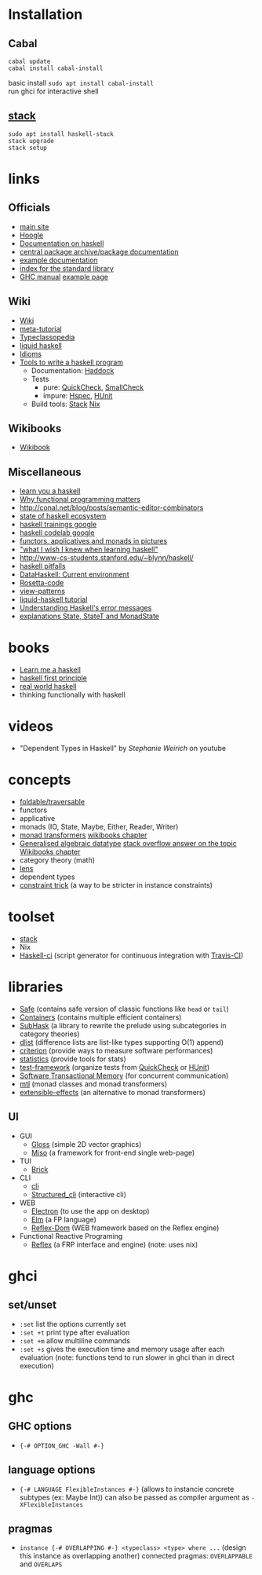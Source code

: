 # Installation
## Cabal
`cabal update`  
`cabal install cabal-install`  

basic install `sudo apt install cabal-install`  
run ghci for interactive shell  

## [stack](https://docs.haskellstack.org/en/stable/README/)  
`sudo apt install haskell-stack`  
`stack upgrade`  
`stack setup`


# links

## Officials
* [main site](https://www.haskell.org/)  
* [Hoogle](https://hoogle.haskell.org/)  
* [Documentation on haskell](https://www.haskell.org/documentation/)
* [central package archive/package documentation](https://hackage.haskell.org/)  
* [example documentation](https://hackage.haskell.org/package/base/docs/Data-Maybe.html)  
* [index for the standard library](https://downloads.haskell.org/~ghc/latest/docs/html/libraries/)  
* [GHC manual](https://downloads.haskell.org/~ghc/latest/docs/html/)
  [example page](https://downloads.haskell.org/~ghc/latest/docs/html/users_guide/glasgow_exts.html?highlight=typeclass%20extensions#extension-FlexibleInstances)


## Wiki
* [Wiki](https://wiki.haskell.org/Haskell)  
* [meta-tutorial](https://wiki.haskel.org/meta-tutorial)
* [Typeclassopedia](https://wiki.haskel.org/Typeclassopedia)
* [liquid haskell](https://wiki.haskel.org/liquid_haskell)
* [Idioms](https://wiki.haskell.org/Category:Idioms)  
* [Tools to write a haskell program](https://wiki.haskell.org/How_to_write_a_Haskell_program)
  * Documentation: [Haddock](https://www.haskell.org/haddock/)
  * Tests
    * pure: [QuickCheck](https://hackage.haskell.org/package/QuickCheck), [SmallCheck](https://www.mail-archive.com/haskell@haskell.org/msg19215.html)
    * impure: [Hspec](https://hspec.github.io/), [HUnit](https://hackage.haskell.org/package/HUnit)
  * Build tools: [Stack](https://docs.haskellstack.org/en/stable/README/) [Nix](https://cah6.github.io/technology/nix-haskell-1/)

## Wikibooks
* [Wikibook](https://en.wikibooks.org/wiki/Haskell)

## Miscellaneous
* [learn you a haskell](http://learnyouahaskell.com/chapters)  
* [Why functional programming matters](https://github.com/rust-lang/rustlings)  
* <http://conal.net/blog/posts/semantic-editor-combinators>  
* [state of haskell ecosystem](https://github.com/Gabriel439/post-rfc/blob/master/sotu.md)  
* [haskell trainings google](https://github.com/google/haskell-trainings)  
* [haskell codelab google](https://github.com/google/haskell-codelab)  
* [functors, applicatives and monads in pictures](adit.io)  
* ["what I wish I knew when learning haskell"](http://dev.stephendiehl.com/hask/) 
* <http://www-cs-students.stanford.edu/~blynn/haskell/>  
* [haskell pitfalls](lorepub.com/post/2016-12-17-Haskell-Pitfalls)
* [DataHaskell: Current environment](www.datahaskell.org/docs/community/current-environment.html)
* [Rosetta-code](Rosettacode.org/wiki/100_door#Haskell)
* [view-patterns](gitlab.haskell.org/ghc/wikis/view-patterns)
* [liquid-haskell tutorial](ucsd-progsys.github.io/liquidhaskell-tutorial)
* [Understanding Haskell's error messages](http://ics.p.lodz.pl/~stolarek/_media/pl:research:stolarek_understanding_basic_haskell_error_messages.pdf)
* [explanations State, StateT and MonadState](https://stackoverflow.com/questions/43438875/confusion-about-statet-state-and-monadstate/43441289#43441289)

# books
* [Learn me a haskell](http://learnyouahaskell.com/chapters)  
* [haskell first principle](haskellbook.com)  
* [real world haskell](book.realworldhaskell.org)  
* thinking functionally with haskell  

# videos
* "Dependent Types in Haskell" by _Stephanie Weirich_ on youtube

# concepts
* [foldable/traversable](https://wiki.haskell.org/Foldable_and_Traversable)
* functors
* applicative
* monads (IO, State, Maybe, Either, Reader, Writer)
* [monad transformers](https://wiki.haskell.org/Monad_Transformers_Explained)
  [wikibooks chapter](https://en.wikibooks.org/wiki/Haskell/Monad_transformers)
* [Generalised algebraic datatype](https://wiki.haskell.org/Generalised_algebraic_datatype)
  [stack overflow answer on the topic](https://stackoverflow.com/questions/8245288/what-does-data-where-mean-in-haskell)  
  [Wikibooks chapter](https://en.wikibooks.org/wiki/Haskell/GADT)  
* category theory (math)
* [lens](http://lens.github.io/tutorial.html)
* dependent types
* [constraint trick](https://www.reddit.com/r/haskell/comments/3afi3t/the_constraint_trick_for_instances/) (a way to be stricter in instance constraints)

# toolset
* [stack](https://docs.haskellstack.org/en/stable/README/)
* Nix
* [Haskell-ci](https://hackage.haskell.org/package/haskell-ci) (script generator for continuous integration with [Travis-CI](https://travis-ci.org/))

# libraries
* [Safe](https://hackage.haskell.org/package/safe) (contains safe version of classic functions like `head` or `tail`)
* [Containers](https://hackage.haskell.org/package/containers) (contains multiple efficient containers)
* [SubHask](https://hackage.haskell.org/package/subhask) (a library to rewrite the prelude using subcategories in category theories)
* [dlist](https://hackage.haskell.org/package/dlist) (difference lists are list-like types supporting O(1) append)
* [criterion](http://hackage.haskell.org/package/criterion) (provide ways to measure software performances)
* [statistics](http://hackage.haskell.org/package/statistics) (provide tools for stats)
* [test-framework](http://hackage.haskell.org/package/test-framework) (organize tests from [QuickCheck](https://hackage.haskell.org/package/QuickCheck) or [HUnit](http://hackage.haskell.org/package/HUnit))
* [Software Transactional Memory](http://hackage.haskell.org/package/stm) (for concurrent communication)
* [mtl](https://hackage.haskell.org/package/mtl) (monad classes and monad transformers)
* [extensible-effects](https://hackage.haskell.org/package/extensible-effects) (an alternative to monad transformers)

## UI
* GUI
  * [Gloss](https://hackage.haskell.org/package/gloss) (simple 2D vector graphics)
  * [Miso](https://haskell-miso.org/) (a framework for front-end single web-page)
* TUI
  * [Brick](https://hackage.haskell.org/package/brick)
* CLI
  * [cli](https://hackage.haskell.org/package/cli)
  * [Structured\_cli](https://hackage.haskell.org/package/structured-cli) (interactive cli)
* WEB
  * [Electron](https://electronjs.org/) (to use the app on desktop)
  * [Elm](https://elm-lang.org/) (a FP language)
  * [Reflex-Dom](https://hackage.haskell.org/package/reflex-dom) (WEB framework based on the Reflex engine)
* Functional Reactive Programing
  * [Reflex](https://hackage.haskell.org/package/reflex) (a FRP interface and engine) (note: uses nix)

# ghci
## set/unset
* `:set` list the options currently set
* `:set +t` print type after evaluation
* `:set +m` allow multiline commands
* `:set +s` gives the execution time and memory usage after each evaluation (note: functions tend to run slower in ghci than in direct execution)

# ghc
## GHC options
* `{-# OPTION_GHC -Wall #-}`
## language options
* `{-# LANGUAGE FlexibleInstances #-}` (allows to instancie concrete subtypes (ex: Maybe Int))
  can also be passed as compiler argument as `-XFlexibleInstances`
## pragmas
* `instance {-# OVERLAPPING #-} <typeclass> <type> where ...` (design this instance as overlapping another)
   connected pragmas: `OVERLAPPABLE` and `OVERLAPS`

